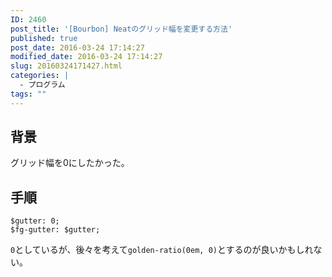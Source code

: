 ```yaml
---
ID: 2460
post_title: '[Bourbon] Neatのグリッド幅を変更する方法'
published: true
post_date: 2016-03-24 17:14:27
modified_date: 2016-03-24 17:14:27
slug: 20160324171427.html
categories: |
  - プログラム
tags: ""
---
```

<!--more-->
<h2>背景</h2>
<p>グリッド幅を0にしたかった。</p>

<h2>手順</h2>
<pre class="language-sass"><code>$gutter: 0;
$fg-gutter: $gutter;
</code></pre>
<p><code>0</code>としているが、後々を考えて<code>golden-ratio(0em, 0)</code>とするのが良いかもしれない。</p>